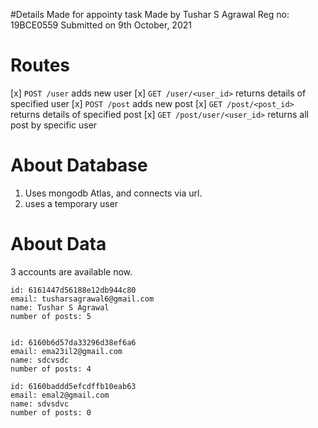 #Details
Made for appointy task
Made by Tushar S Agrawal
Reg no: 19BCE0559
Submitted on 9th October, 2021

# Routes

[x] `POST /user` adds new user
[x] `GET /user/<user_id>` returns details of specified user
[x] `POST /post` adds new post
[x] `GET /post/<post_id>` returns details of specified post
[x] `GET /post/user/<user_id>` returns all post by specific user

# About Database

1. Uses mongodb Atlas, and connects via url.
2. uses a temporary user

# About Data

3 accounts are available now.

```
id: 6161447d56188e12db944c80
email: tusharsagrawal6@gmail.com
name: Tushar S Agrawal
number of posts: 5


id: 6160b6d57da33296d38ef6a6
email: ema23il2@gmail.com
name: sdcvsdc
number of posts: 4

id: 6160baddd5efcdffb10eab63
email: emal2@gmail.com
name: sdvsdvc
number of posts: 0
```
